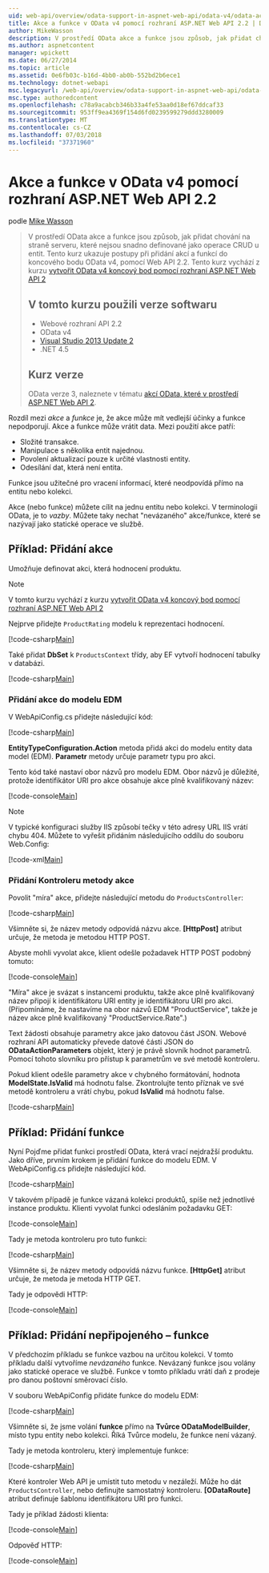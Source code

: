 ```yaml
---
uid: web-api/overview/odata-support-in-aspnet-web-api/odata-v4/odata-actions-and-functions
title: Akce a funkce v OData v4 pomocí rozhraní ASP.NET Web API 2.2 | Dokumentace Microsoftu
author: MikeWasson
description: V prostředí OData akce a funkce jsou způsob, jak přidat chování na straně serveru, které nejsou snadno definované jako operace CRUD u entit. Tento kurz ukazuje, jak...
ms.author: aspnetcontent
manager: wpickett
ms.date: 06/27/2014
ms.topic: article
ms.assetid: 0e6fb03c-b16d-4bb0-ab0b-552bd2b6ece1
ms.technology: dotnet-webapi
msc.legacyurl: /web-api/overview/odata-support-in-aspnet-web-api/odata-v4/odata-actions-and-functions
msc.type: authoredcontent
ms.openlocfilehash: c78a9acabcb346b33a4fe53aa0d18ef67ddcaf33
ms.sourcegitcommit: 953ff9ea4369f154d6fd0239599279ddd3280009
ms.translationtype: MT
ms.contentlocale: cs-CZ
ms.lasthandoff: 07/03/2018
ms.locfileid: "37371960"
---
```

<a name="actions-and-functions-in-odata-v4-using-aspnet-web-api-22"></a>Akce a funkce v OData v4 pomocí rozhraní ASP.NET Web API 2.2
====================
podle [Mike Wasson](https://github.com/MikeWasson)

> V prostředí OData akce a funkce jsou způsob, jak přidat chování na straně serveru, které nejsou snadno definované jako operace CRUD u entit. Tento kurz ukazuje postupy při přidání akcí a funkcí do koncového bodu OData v4, pomocí Web API 2.2. Tento kurz vychází z kurzu [vytvořit OData v4 koncový bod pomocí rozhraní ASP.NET Web API 2](create-an-odata-v4-endpoint.md)
> 
> ## <a name="software-versions-used-in-the-tutorial"></a>V tomto kurzu použili verze softwaru
> 
> 
> - Webové rozhraní API 2.2
> - OData v4
> - [Visual Studio 2013 Update 2](https://www.visualstudio.com/downloads/download-visual-studio-vs)
> - .NET 4.5
> 
> 
> ## <a name="tutorial-versions"></a>Kurz verze
> 
> OData verze 3, naleznete v tématu [akcí OData, které v prostředí ASP.NET Web API 2](../odata-v3/odata-actions.md).


Rozdíl mezi *akce* a *funkce* je, že akce může mít vedlejší účinky a funkce nepodporují. Akce a funkce může vrátit data. Mezi použití akce patří:

- Složité transakce.
- Manipulace s několika entit najednou.
- Povolení aktualizací pouze k určité vlastnosti entity.
- Odesílání dat, která není entita.

Funkce jsou užitečné pro vracení informací, které neodpovídá přímo na entitu nebo kolekci.

Akce (nebo funkce) můžete cílit na jednu entitu nebo kolekci. V terminologii OData, je to *vazby*. Můžete taky nechat &quot;nevázaného&quot; akce/funkce, které se nazývají jako statické operace ve službě.

## <a name="example-adding-an-action"></a>Příklad: Přidání akce

Umožňuje definovat akci, která hodnocení produktu.

> [!NOTE]
> V tomto kurzu vychází z kurzu [vytvořit OData v4 koncový bod pomocí rozhraní ASP.NET Web API 2](create-an-odata-v4-endpoint.md)


Nejprve přidejte `ProductRating` modelu k reprezentaci hodnocení.

[!code-csharp[Main](odata-actions-and-functions/samples/sample1.cs)]

Také přidat **DbSet** k `ProductsContext` třídy, aby EF vytvoří hodnocení tabulky v databázi.

[!code-csharp[Main](odata-actions-and-functions/samples/sample2.cs)]

### <a name="add-the-action-to-the-edm"></a>Přidání akce do modelu EDM

V WebApiConfig.cs přidejte následující kód:

[!code-csharp[Main](odata-actions-and-functions/samples/sample3.cs)]

**EntityTypeConfiguration.Action** metoda přidá akci do modelu entity data model (EDM). **Parametr** metody určuje parametr typu pro akci.

Tento kód také nastaví obor názvů pro modelu EDM. Obor názvů je důležité, protože identifikátor URI pro akce obsahuje akce plně kvalifikovaný název:

[!code-console[Main](odata-actions-and-functions/samples/sample4.cmd)]

> [!NOTE]
> V typické konfiguraci služby IIS způsobí tečky v této adresy URL IIS vrátí chybu 404. Můžete to vyřešit přidáním následujícího oddílu do souboru Web.Config:

[!code-xml[Main](odata-actions-and-functions/samples/sample5.xml)]

### <a name="add-a-controller-method-for-the-action"></a>Přidání Kontroleru metody akce

Povolit &quot;míra&quot; akce, přidejte následující metodu do `ProductsController`:

[!code-csharp[Main](odata-actions-and-functions/samples/sample6.cs)]

Všimněte si, že název metody odpovídá názvu akce. **[HttpPost]** atribut určuje, že metoda je metodou HTTP POST.

Abyste mohli vyvolat akce, klient odešle požadavek HTTP POST podobný tomuto:

[!code-console[Main](odata-actions-and-functions/samples/sample7.cmd)]

&quot;Míra&quot; akce je svázat s instancemi produktu, takže akce plně kvalifikovaný název připojí k identifikátoru URI entity je identifikátoru URI pro akci. (Připomínáme, že nastavíme na obor názvů EDM &quot;ProductService&quot;, takže je název akce plně kvalifikovaný &quot;ProductService.Rate&quot;.)

Text žádosti obsahuje parametry akce jako datovou část JSON. Webové rozhraní API automaticky převede datové části JSON do **ODataActionParameters** objekt, který je právě slovník hodnot parametrů. Pomocí tohoto slovníku pro přístup k parametrům ve své metodě kontroleru.

Pokud klient odešle parametry akce v chybného formátování, hodnota **ModelState.IsValid** má hodnotu false. Zkontrolujte tento příznak ve své metodě kontroleru a vrátí chybu, pokud **IsValid** má hodnotu false.

[!code-csharp[Main](odata-actions-and-functions/samples/sample8.cs)]

## <a name="example-adding-a-function"></a>Příklad: Přidání funkce

Nyní Pojďme přidat funkci prostředí OData, která vrací nejdražší produktu. Jako dříve, prvním krokem je přidání funkce do modelu EDM. V WebApiConfig.cs přidejte následující kód.

[!code-csharp[Main](odata-actions-and-functions/samples/sample9.cs)]

V takovém případě je funkce vázaná kolekci produktů, spíše než jednotlivé instance produktu. Klienti vyvolat funkci odesláním požadavku GET:

[!code-console[Main](odata-actions-and-functions/samples/sample10.cmd)]

Tady je metoda kontroleru pro tuto funkci:

[!code-csharp[Main](odata-actions-and-functions/samples/sample11.cs)]

Všimněte si, že název metody odpovídá názvu funkce. **[HttpGet]** atribut určuje, že metoda je metoda HTTP GET.

Tady je odpovědi HTTP:

[!code-console[Main](odata-actions-and-functions/samples/sample12.cmd)]

## <a name="example-adding-an-unbound-function"></a>Příklad: Přidání nepřipojeného – funkce

V předchozím příkladu se funkce vazbou na určitou kolekci. V tomto příkladu další vytvoříme *nevázaného* funkce. Nevázaný funkce jsou volány jako statické operace ve službě. Funkce v tomto příkladu vrátí daň z prodeje pro danou poštovní směrovací číslo.

V souboru WebApiConfig přidáte funkce do modelu EDM:

[!code-csharp[Main](odata-actions-and-functions/samples/sample13.cs)]

Všimněte si, že jsme volání **funkce** přímo na **Tvůrce ODataModelBuilder**, místo typu entity nebo kolekci. Říká Tvůrce modelu, že funkce není vázaný.

Tady je metoda kontroleru, který implementuje funkce:

[!code-csharp[Main](odata-actions-and-functions/samples/sample14.cs)]

Které kontroler Web API je umístit tuto metodu v nezáleží. Může ho dát `ProductsController`, nebo definujte samostatný kontroleru. **[ODataRoute]** atribut definuje šablonu identifikátoru URI pro funkci.

Tady je příklad žádosti klienta:

[!code-console[Main](odata-actions-and-functions/samples/sample15.cmd)]

Odpověď HTTP:

[!code-console[Main](odata-actions-and-functions/samples/sample16.cmd)]
